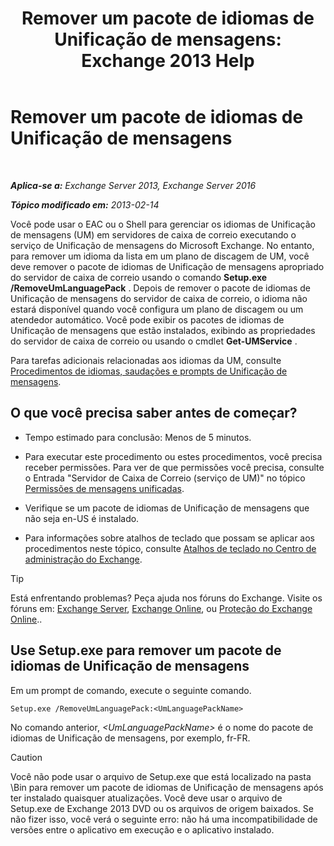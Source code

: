 ﻿---
title: 'Remover um pacote de idiomas de Unificação de mensagens: Exchange 2013 Help'
TOCTitle: Remover um pacote de idiomas de Unificação de mensagens
ms:assetid: a2bc2753-2c25-4ea0-a9d5-e3d42a699c6c
ms:mtpsurl: https://technet.microsoft.com/pt-br/library/Bb124004(v=EXCHG.150)
ms:contentKeyID: 50486286
ms.date: 05/22/2018
mtps_version: v=EXCHG.150
ms.translationtype: MT
---

# Remover um pacote de idiomas de Unificação de mensagens

 

_**Aplica-se a:** Exchange Server 2013, Exchange Server 2016_

_**Tópico modificado em:** 2013-02-14_

Você pode usar o EAC ou o Shell para gerenciar os idiomas de Unificação de mensagens (UM) em servidores de caixa de correio executando o serviço de Unificação de mensagens do Microsoft Exchange. No entanto, para remover um idioma da lista em um plano de discagem de UM, você deve remover o pacote de idiomas de Unificação de mensagens apropriado do servidor de caixa de correio usando o comando **Setup.exe /RemoveUmLanguagePack** . Depois de remover o pacote de idiomas de Unificação de mensagens do servidor de caixa de correio, o idioma não estará disponível quando você configura um plano de discagem ou um atendedor automático. Você pode exibir os pacotes de idiomas de Unificação de mensagens que estão instalados, exibindo as propriedades do servidor de caixa de correio ou usando o cmdlet **Get-UMService** .

Para tarefas adicionais relacionadas aos idiomas da UM, consulte [Procedimentos de idiomas, saudações e prompts de Unificação de mensagens](um-languages-prompts-and-greetings-procedures-exchange-2013-help.md).

## O que você precisa saber antes de começar?

  - Tempo estimado para conclusão: Menos de 5 minutos.

  - Para executar este procedimento ou estes procedimentos, você precisa receber permissões. Para ver de que permissões você precisa, consulte o Entrada "Servidor de Caixa de Correio (serviço de UM)" no tópico [Permissões de mensagens unificadas](unified-messaging-permissions-exchange-2013-help.md).

  - Verifique se um pacote de idiomas de Unificação de mensagens que não seja en-US é instalado.

  - Para informações sobre atalhos de teclado que possam se aplicar aos procedimentos neste tópico, consulte [Atalhos de teclado no Centro de administração do Exchange](keyboard-shortcuts-in-the-exchange-admin-center-exchange-online-protection-help.md).


> [!TIP]
> Está enfrentando problemas? Peça ajuda nos fóruns do Exchange. Visite os fóruns em: <A href="https://go.microsoft.com/fwlink/p/?linkid=60612">Exchange Server</A>, <A href="https://go.microsoft.com/fwlink/p/?linkid=267542">Exchange Online</A>, ou <A href="https://go.microsoft.com/fwlink/p/?linkid=285351">Proteção do Exchange Online</A>..



## Use Setup.exe para remover um pacote de idiomas de Unificação de mensagens

Em um prompt de comando, execute o seguinte comando.

    Setup.exe /RemoveUmLanguagePack:<UmLanguagePackName>

No comando anterior, *\<UmLanguagePackName\>* é o nome do pacote de idiomas de Unificação de mensagens, por exemplo, fr-FR.


> [!CAUTION]
> Você não pode usar o arquivo de Setup.exe que está localizado na pasta \Bin para remover um pacote de idiomas de Unificação de mensagens após ter instalado quaisquer atualizações. Você deve usar o arquivo de Setup.exe de Exchange 2013 DVD ou os arquivos de origem baixados. Se não fizer isso, você verá o seguinte erro: não há uma incompatibilidade de versões entre o aplicativo em execução e o aplicativo instalado.


